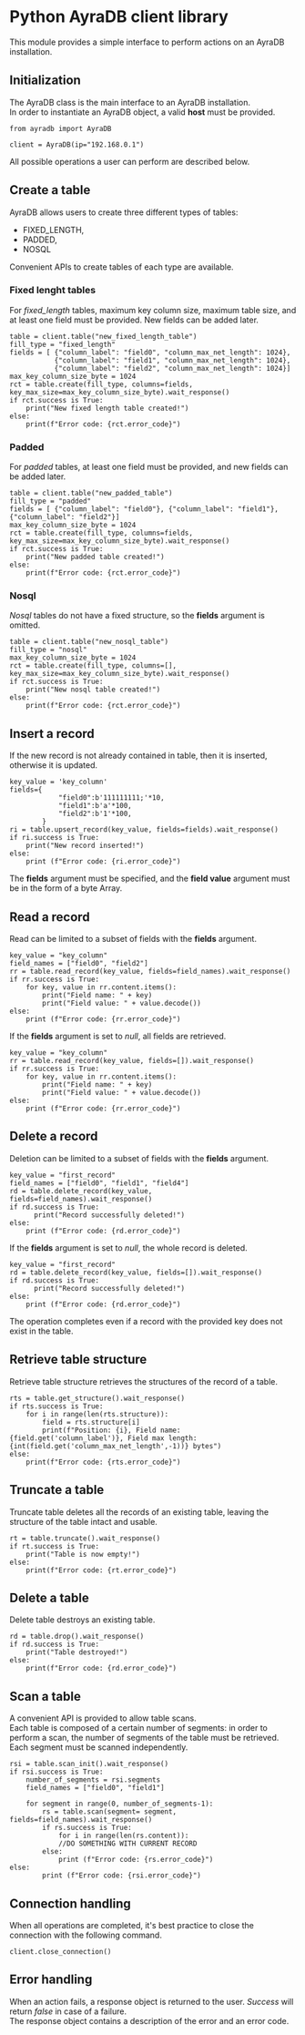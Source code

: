 # Python AyraDB client library

This module provides a simple interface to perform actions on an AyraDB installation.

## Initialization

The AyraDB class is the main interface to an AyraDB installation.  
In order to instantiate an AyraDB object, a valid <b>host</b> must be provided.

```
from ayradb import AyraDB

client = AyraDB(ip="192.168.0.1")
```

All possible operations a user can perform are described below.  
  
## Create a table

AyraDB allows users to create three different types of tables:
<ul>
<li>FIXED_LENGTH,</li>
<li>PADDED,</li>
<li>NOSQL</li>
</ul>
Convenient APIs to create tables of each type are available.    
  
### Fixed lenght tables
For <i>fixed_length</i> tables, maximum key column size, maximum table size, and at least one field must be provided.
New fields can be added later.
```
table = client.table("new_fixed_length_table")
fill_type = "fixed_length"
fields = [ {"column_label": "field0", "column_max_net_length": 1024},
           {"column_label": "field1", "column_max_net_length": 1024},
           {"column_label": "field2", "column_max_net_length": 1024}]
max_key_column_size_byte = 1024
rct = table.create(fill_type, columns=fields, key_max_size=max_key_column_size_byte).wait_response()
if rct.success is True:
    print("New fixed length table created!")
else:
    print(f"Error code: {rct.error_code}")
```  

### Padded   
For <i>padded</i> tables, at least one field must be provided, and new fields can be added later.  

```
table = client.table("new_padded_table")
fill_type = "padded"
fields = [ {"column_label": "field0"}, {"column_label": "field1"},{"column_label": "field2"}]
max_key_column_size_byte = 1024
rct = table.create(fill_type, columns=fields, key_max_size=max_key_column_size_byte).wait_response()
if rct.success is True:
    print("New padded table created!")
else:
    print(f"Error code: {rct.error_code}")
```  

### Nosql   

<i>Nosql</i> tables do not have a fixed structure, so the <b>fields</b> argument is omitted.

```
table = client.table("new_nosql_table")
fill_type = "nosql"
max_key_column_size_byte = 1024
rct = table.create(fill_type, columns=[], key_max_size=max_key_column_size_byte).wait_response()
if rct.success is True:
    print("New nosql table created!")
else:
    print(f"Error code: {rct.error_code}")
```

## Insert a record   
If the new record is not already contained in table, then it is inserted, otherwise it is updated.

```
key_value = 'key_column'
fields={
            "field0":b'111111111;'*10,
            "field1":b'a'*100,
            "field2":b'1'*100,
        }
ri = table.upsert_record(key_value, fields=fields).wait_response()
if ri.success is True:
    print("New record inserted!")
else:
    print (f"Error code: {ri.error_code}")

```
The <b>fields</b> argument must be specified, and the <b>field value</b> argument must be in the form of a byte Array.

## Read a record

Read can be limited to a subset of fields with the <b>fields</b> argument.
```
key_value = "key_column"
field_names = ["field0", "field2"]
rr = table.read_record(key_value, fields=field_names).wait_response()
if rr.success is True:
    for key, value in rr.content.items():
        print("Field name: " + key)
        print("Field value: " + value.decode())
else:
    print (f"Error code: {rr.error_code}")

```
If the <b>fields</b> argument is set to <i>null</i>, all fields are retrieved.   
```
key_value = "key_column"
rr = table.read_record(key_value, fields=[]).wait_response()
if rr.success is True:
    for key, value in rr.content.items():
        print("Field name: " + key)
        print("Field value: " + value.decode())
else:
    print (f"Error code: {rr.error_code}")

```   

## Delete a record
Deletion can be limited to a subset of fields with the <b>fields</b> argument.   
```
key_value = "first_record"
field_names = ["field0", "field1", "field4"]
rd = table.delete_record(key_value, fields=field_names).wait_response()
if rd.success is True: 
      print("Record successfully deleted!")
else:
    print (f"Error code: {rd.error_code}")

```
If the <b>fields</b> argument is set to <i>null</i>, the whole record is deleted. 
```
key_value = "first_record"
rd = table.delete_record(key_value, fields=[]).wait_response()
if rd.success is True: 
      print("Record successfully deleted!")
else:
    print (f"Error code: {rd.error_code}")

```
The operation completes even if a record with the provided key does not exist in the table.   
   

## Retrieve table structure
Retrieve table structure retrieves the structures of the record of a table.  

```
rts = table.get_structure().wait_response()
if rts.success is True:
    for i in range(len(rts.structure)):
        field = rts.structure[i]
        print(f"Position: {i}, Field name: {field.get('column_label')}, Field max length: {int(field.get('column_max_net_length',-1))} bytes")
else:
    print(f"Error code: {rts.error_code}")
```

## Truncate a table

Truncate table deletes all the records of an existing table, leaving the structure of the table intact and usable.   

```
rt = table.truncate().wait_response()
if rt.success is True:
    print("Table is now empty!")
else:
    print(f"Error code: {rt.error_code}")
```

## Delete a table

Delete table destroys an existing table.

```
rd = table.drop().wait_response()
if rd.success is True:
    print("Table destroyed!")
else:
    print(f"Error code: {rd.error_code}")
```

## Scan a table

A convenient API is provided to allow table scans.  
Each table is composed of a certain number of segments: in order to perform a scan, the number of segments of the table must be retrieved.   
Each segment must be scanned independently.

```
rsi = table.scan_init().wait_response()
if rsi.success is True:
    number_of_segments = rsi.segments
    field_names = ["field0", "field1"]

    for segment in range(0, number_of_segments-1):
        rs = table.scan(segment= segment, fields=field_names).wait_response()
        if rs.success is True:
            for i in range(len(rs.content)):
            //DO SOMETHING WITH CURRENT RECORD
        else:
            print (f"Error code: {rs.error_code}")
else:
        print (f"Error code: {rsi.error_code}")   
```

## Connection handling
When all operations are completed, it's best practice to close the connection with the following command.

```
client.close_connection()
```

## Error handling 

When an action fails, a response object is returned to the user. <i>Success</i> will return <i>false</i> in case of a failure.  
The response object contains a description of the error and an error code.

